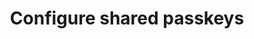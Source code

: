 ---
title: Configure shared passkeys
id: configure-shared-passkeys
description: ''
slug: /configure-shared-passkeys 
keywords: 
 - faq
 - help
pagination_next: null
pagination_prev: null
last_update: 
   date: 02/08/2022
   author: Patricia McPhee
draft: true
displayed_sidebar: secureWorkforceSidebar
---